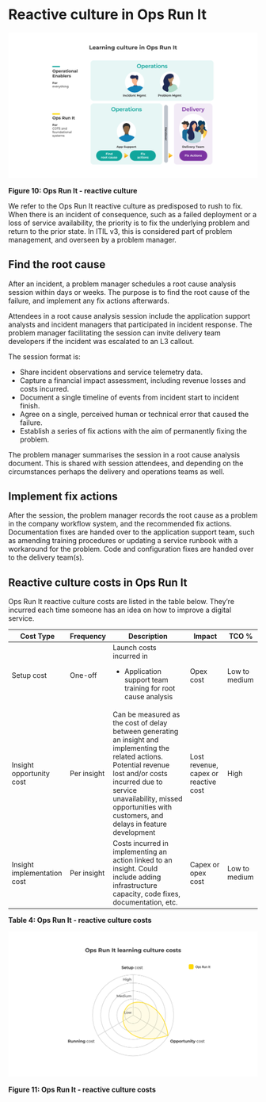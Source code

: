 # Reactive culture in Ops Run It

![](../.gitbook/assets/what-is-ops-run-it/ops-run-it-reactive-culture.png)

**Figure 10: Ops Run It - reactive culture**

We refer to the Ops Run It reactive culture as predisposed to rush to fix. When there is an incident of consequence, such as a failed deployment or a loss of service availability, the priority is to fix the underlying problem and return to the prior state. In ITIL v3, this is considered part of problem management, and overseen by a problem manager. 

## Find the root cause

After an incident, a problem manager schedules a root cause analysis session within days or weeks. The purpose is to find the root cause of the failure, and implement any fix actions afterwards. 

Attendees in a root cause analysis session include the application support analysts and incident managers that participated in incident response. The problem manager facilitating the session can invite delivery team developers if the incident was escalated to an L3 callout. 

The session format is:

* Share incident observations and service telemetry data.
* Capture a financial impact assessment, including revenue losses and costs incurred. 
* Document a single timeline of events from incident start to incident finish.
* Agree on a single, perceived human or technical error that caused the failure.
* Establish a series of fix actions with the aim of permanently fixing the problem.

The problem manager summarises the session in a root cause analysis document. This is shared with session attendees, and depending on the circumstances perhaps the delivery and operations teams as well. 

## Implement fix actions

After the session, the problem manager records the root cause as a problem in the company workflow system, and the recommended fix actions. Documentation fixes are handed over to the application support team, such as amending training procedures or updating a service runbook with a workaround for the problem. Code and configuration fixes are handed over to the delivery team(s). 
 
## Reactive culture costs in Ops Run It

Ops Run It reactive culture costs are listed in the table below. They’re incurred each time someone has an idea on how to improve a digital service.

|Cost Type|Frequency|Description|Impact|TCO %|
|---|---|---|---|---|
|Setup cost|One-off|Launch costs incurred in<ul><li>Application support team training for root cause analysis</li></ul>|Opex cost|Low to medium|
|Insight opportunity cost|Per insight|Can be measured as the cost of delay between generating an insight and implementing the related actions. Potential revenue lost and/or costs incurred due to service unavailability, missed opportunities with customers, and delays in feature development|Lost revenue, capex or reactive cost|High|
|Insight implementation cost|Per insight|Costs incurred in implementing an action linked to an insight. Could include adding infrastructure capacity, code fixes, documentation, etc.|Capex or opex cost|Low to medium|

**Table 4: Ops Run It - reactive culture costs**

![](../.gitbook/assets/what-is-ops-run-it/ops-run-it-reactive-culture-costs.png)

**Figure 11: Ops Run It - reactive culture costs**


